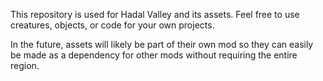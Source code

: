 This repository is used for Hadal Valley and its assets. Feel free to use creatures, objects, or code for your own projects.

In the future, assets will likely be part of their own mod so they can easily be made as a dependency for other mods without requiring the entire region.

